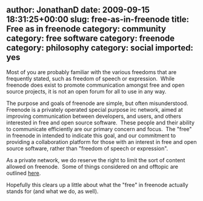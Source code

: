 author: JonathanD
date: 2009-09-15 18:31:25+00:00
slug: free-as-in-freenode
title: Free as in freenode
category: community
category: free software
category: freenode
category: philosophy
category: social
imported: yes
---
Most of you are probably familiar with the various freedoms that are frequently stated, such as freedom of speech or expression.  While freenode does exist to promote communication amongst free and open source projects, it is not an open forum for all to use in any way.

The purpose and goals of freenode are simple, but often misunderstood.  Freenode is a privately operated special purpose irc network, aimed at improving communication between developers, and users, and others interested in free and open source software.  These people and their ability to communicate efficiently are our primary concern and focus.  The "free" in freenode in intended to indicate this goal, and our commitment to providing a collaboration platform for those with an interest in free and open source software, rather than "freedom of speech or expression".

As a private network, we do reserve the right to limit the sort of content allowed on freenode.  Some of things considered on and offtopic are outlined [here](http://freenode.net/policy.shtml#ontopic).

Hopefully this clears up a little about what the "free" in freenode actually stands for (and what we do, as well).
